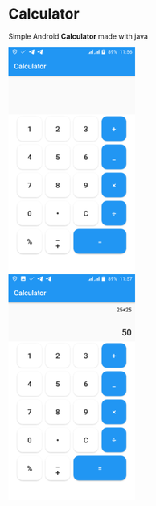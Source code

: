 # Calculator 
<p> Simple Android <strong>Calculator </strong> made with java </p> 
<img src="https://github.com/SKProtech/Calculator/blob/Protech-Inc/Screenshot_20211104-115633.png" height="50%" width="50%"/>
<img src="https://github.com/SKProtech/Calculator/blob/Protech-Inc/Screenshot_20211104-115746.png" height="50%" width="50%"/>
